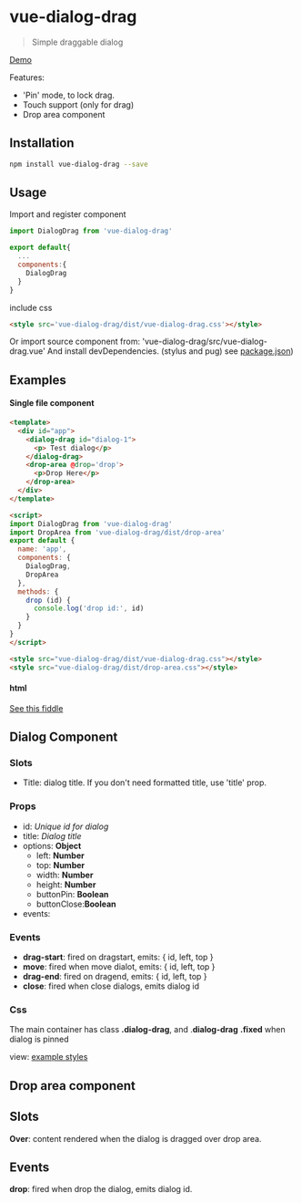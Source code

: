 # vue-dialog-drag

> Simple draggable dialog

[Demo](https://emiliorizzo.github.io/vue-dialog-drag/)

Features:

- 'Pin' mode, to lock drag.
- Touch support (only for drag)
- Drop area component  

## Installation

``` bash
npm install vue-dialog-drag --save

```
## Usage
 
Import and register component

``` javascript
import DialogDrag from 'vue-dialog-drag'

export default{
  ...
  components:{
    DialogDrag
  }
}
```

include css 
``` html
<style src='vue-dialog-drag/dist/vue-dialog-drag.css'></style>

```
Or import source component from: 'vue-dialog-drag/src/vue-dialog-drag.vue'
And install devDependencies. (stylus and pug) 
see [package.json](https://github.com/emiliorizzo/vue-dialog-drag/blob/master/package.json))

## Examples 

#### Single file component
```html
<template>
  <div id="app">
    <dialog-drag id="dialog-1">
      <p> Test dialog</p>
    </dialog-drag>
    <drop-area @drop='drop'>
      <p>Drop Here</p>
    </drop-area>
  </div>
</template>

<script>  
import DialogDrag from 'vue-dialog-drag'
import DropArea from 'vue-dialog-drag/dist/drop-area'
export default {
  name: 'app',
  components: {
    DialogDrag,
    DropArea
  },
  methods: {
    drop (id) {
      console.log('drop id:', id)
    }
  }
}
</script>

<style src="vue-dialog-drag/dist/vue-dialog-drag.css"></style>
<style src="vue-dialog-drag/dist/drop-area.css"></style>
```
#### html
 
  [See this fiddle](https://jsfiddle.net/emii/g7hojq7m/)

## Dialog Component
### Slots

  - Title: dialog title. If you don't need formatted title, use 'title' prop.  

### Props

  - id: *Unique id for dialog*
  - title: *Dialog title*
  - options: **Object**
    - left: **Number**
    - top: **Number**
    - width: **Number**
    - height: **Number**
    - buttonPin: **Boolean**
    - buttonClose:**Boolean**
  - events:

### Events
  
 -  **drag-start**: fired on dragstart, emits: { id, left, top }
  - **move**: fired when move dialot, emits: { id, left, top }
  - **drag-end**: fired on dragend, emits: { id, left, top }
  - **close**: fired when close dialogs, emits dialog id


### Css
  
  The main container has class **.dialog-drag**, and .**dialog-drag** **.fixed** when dialog is pinned

  view: [example styles](https://github.com/emiliorizzo/vue-dialog-drag/blob/master/src/example/dialog-styles.styl) 

## Drop area component

## Slots
  
  **Over**: content rendered when the dialog is dragged over drop area.

## Events
  
  **drop**: fired when drop the dialog, emits dialog id.


